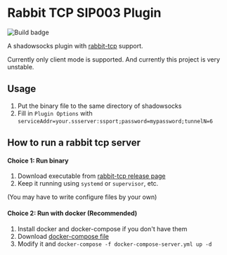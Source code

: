 # Rabbit TCP SIP003 Plugin

![Build badge](https://github.com/ihciah/rabbit-plugin/workflows/Build/badge.svg) 

A shadowsocks plugin with [rabbit-tcp](https://github.com/ihciah/rabbit-tcp) support.

Currently only client mode is supported. And currently this project is very unstable.

## Usage

1. Put the binary file to the same directory of shadowsocks
2. Fill in `Plugin Options` with `serviceAddr=your.ssserver:ssport;password=mypassword;tunnelN=6`

## How to run a rabbit tcp server

#### Choice 1: Run binary
1. Download executable from [rabbit-tcp release page](https://github.com/ihciah/rabbit-tcp/releases)
2. Keep it running using `systemd` or `supervisor`, etc. 

(You may have to write configure files by your own)

#### Choice 2: Run with docker (Recommended)
1. Install docker and docker-compose if you don\'t have them
2. Download [docker-compose file](https://github.com/ihciah/rabbit-tcp/blob/master/docker-compose-server.yml)
3. Modify it and `docker-compose -f docker-compose-server.yml up -d`

